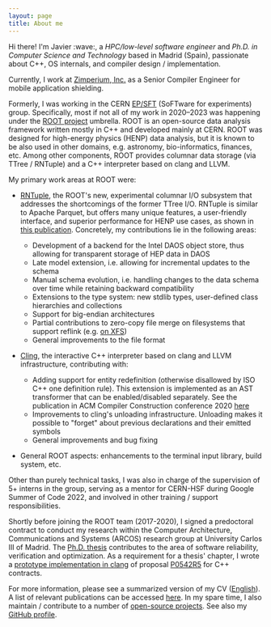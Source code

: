 ```yaml
---
layout: page
title: About me
---
```


<p class="message">
  Hi there!
  I'm Javier :wave:, a <em>HPC/low-level software engineer</em> and <em>Ph.D. in Computer Science and Technology</em> based in Madrid (Spain), passionate about C++, OS internals, and compiler design / implementation.
</p>

Currently, I work at [Zimperium, Inc.](https://www.zimperium.com/) as a Senior Compiler Engineer for mobile application shielding.

Formerly, I was working in the CERN [EP/SFT](https://ep-dep-sft.web.cern.ch/) (SoFTware for experiments) group.  Specifically, most if not all of my work in 2020&ndash;2023 was happening under the [ROOT project](https://root.cern/) umbrella.
ROOT is an open-source data analysis framework written mostly in C++ and developed mainly at CERN.
ROOT was designed for high-energy physics (HENP) data analysis, but it is known to be also used in other domains, e.g. astronomy, bio-informatics, finances, etc.
Among other components, ROOT provides columnar data storage (via TTree / RNTuple) and a C++ interpreter based on clang and LLVM.

My primary work areas at ROOT were:

- [RNTuple](https://github.com/root-project/root/tree/master/tree/ntuple/v7), the ROOT's new, experimental columnar I/O subsystem that addresses the shortcomings of the former TTree I/O.
RNTuple is similar to Apache Parquet, but offers many unique features, a user-friendly interface, and superior performance for HENP use cases, as shown in [this publication](https://iopscience.iop.org/article/10.1088/1742-6596/2438/1/012118/pdf).
Concretely, my contributions lie in the following areas:
    - Development of a backend for the Intel DAOS object store, thus allowing for transparent storage of HEP data in DAOS
    - Late model extension, i.e. allowing for incremental updates to the schema
    - Manual schema evolution, i.e. handling changes to the data schema over time while retaining backward compatibility
    - Extensions to the type system: new stdlib types, user-defined class hierarchies and collections
    - Support for big-endian architectures
    - Partial contributions to zero-copy file merge on filesystems that support reflink (e.g. [on XFS](https://blogs.oracle.com/linux/post/xfs-data-block-sharing-reflink))
    - General improvements to the file format

- [Cling](https://github.com/root-project/cling/), the interactive C++ interpreter based on clang and LLVM infrastructure, contributing with:
    - Adding support for entity redefinition (otherwise disallowed by ISO C++ one definition rule).  This extension is implemented as an AST transformer that can be enabled/disabled separately.
    See the publication in ACM Compiler Construction conference 2020 [here](https://dl.acm.org/doi/abs/10.1145/3377555.3377901)
    - Improvements to cling's unloading infrastructure.  Unloading makes it possible to "forget" about previous declarations and their emitted symbols
    - General improvements and bug fixing

- General ROOT aspects: enhancements to the terminal input library, build system, etc.

Other than purely technical tasks, I was also in charge of the supervision of 5+ interns in the group, serving as a mentor for CERN-HSF during Google Summer of Code 2022, and involved in other training / support responsibilities.

Shortly before joining the ROOT team (2017-2020), I signed a predoctoral contract to conduct my research within the Computer Architecture, Communications and Systems (ARCOS) research group at University Carlos III of Madrid.
The <a href="https://www.educacion.gob.es/teseo/mostrarRef.do?ref=1895079" target="_blank">Ph.D. thesis</a> contributes to the area of software reliability, verification and optimization.
As a requirement for a thesis' chapter, I wrote a <a href="https://github.com/arcosuc3m/clang-contracts" target="_blank">prototype implementation in clang</a> of proposal <a href="https://www.open-std.org/jtc1/sc22/wg21/docs/papers/2018/p0542r5.html" target="_blank">P0542R5</a> for C++ contracts.

For more information, please see a summarized version of my CV ([English](/public/docs/resume_en-US.pdf)).  A list of relevant publications can be accessed [here](/publications).
In my spare time, I also maintain / contribute to a number of [open-source projects](/projects).
See also my [GitHub profile](https://github.com/jalopezg-git/).
